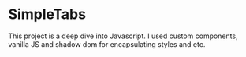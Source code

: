 # SimpleTabs
This project is a deep dive into Javascript. 
I used custom components, vanilla JS and shadow dom for encapsulating styles and etc.

